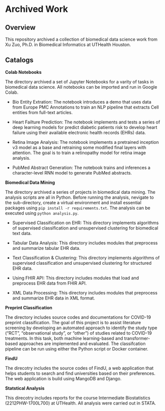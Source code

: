 # Archived Work
## Overview
This repository archived a collection of biomedical data science work from Xu Zuo, Ph.D. in Biomedical Informatics at UTHealth Houston.

## Catalogs
**Colab Notebooks**

The directory archived a set of Jupyter Notebooks for a varity of tasks in biomedical data science. All notebooks can be imported and run in Google Colab.

- Bio Entity Extration: The notebook introduces a demo that uses data from Europe PMC Annotations to train an NLP pipeline that extracts Cell entities from full-text articles.

- Heart Failture Prediction: The notebook implements and tests a series of deep learning models for predict diabetic patients risk to develop heart failure using their available electronic health records (EHRs) data.

- Retina Image Analysis: The notebook implements a pretrained inception v3 model as a base and retraining some modified final layers with attention. The goal is to train a retinopathy model for retina image analysis. 

- PubMed Abstract Generation: The notebook trains and inferences a character-level RNN model to generate PubMed abstracts.

**Biomedical Data Mining**

The directory archived a series of projects in biomedical data mining. The analysis scripts are all in Python. Before running the analysis, nevigate to the sub-directory, create a virtual environment and install essential packages using `pip install -r requirements.txt`. The analysis can be executed using `python analysis.py`.

- Supervised Classification on EHR: This directory implements algorithms of supervised classification and unsupervised clustering for biomedical text data.

- Tabular Data Analysis: This directory includes modules that preprocess and summarize tabular EHR data.

- Text Classification & Clustering: This directory implements algorithms of supervised classification and unsupervised clustering for structured EHR data.


- Using FHIR API: This directory includes modules that load and preprocess EHR data from FHIR API.

- XML Data Processing: This directory includes modules that preprocess and summarize EHR data in XML format.


**Preprint Classification**

The directory includes source codes and documentations for COVID-19 preprint classification. The goal of this project is to assist literature screening by developing an automated approach to identify the study type (“RCT”, “observational study”, or “other”) of studies related to COVID-19 treatments. In this task, both machine learning-based and transformer-based approaches are implemented and evaluated. The classifcation pipeline can be run using either the Python script or Docker container.

**FindU**

The direcotry includes the source codes of FindU, a web application that helps students to search and find universities based on their preferences. The web application is build using MangoDB and Django. 


**Statstical Analysis**

This direcotry includes reports for the course Intermediate Biostatistics (2212PHW-1700L700) at UTHealth. All analysis were carried out in STATA.